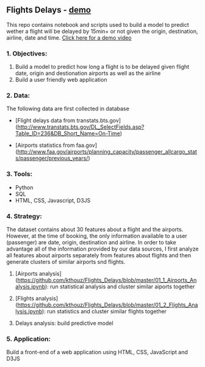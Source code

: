 ## Flights Delays - [demo](https://www.youtube.com/watch?v=qPweMCNV_oA)
This repo contains notebook and scripts used to build a model to predict wether a flight will be delayed by 15min+ or not given the origin, destination, airline, date and time.
[Click here for a demo video](https://www.youtube.com/watch?v=qPweMCNV_oA)
### 1. Objectives: 
1. Build a model to predict how long a flight is to be delayed given flight date, origin and destionation airports as well as the airline
2. Build a user friendly web application

### 2. Data: 
The following data are first collected in database

- [Flight delays data from transtats.bts.gov] (http://www.transtats.bts.gov/DL_SelectFields.asp?Table_ID=236&DB_Short_Name=On-Time) 

- [Airports statistics from faa.gov] (http://www.faa.gov/airports/planning_capacity/passenger_allcargo_stats/passenger/previous_years/)

### 3. Tools:
- Python
- SQL
- HTML, CSS, Javascript, D3JS

### 4. Strategy:
The dataset contains about 30 features about a flight and the airports. However, at the time of booking, the only information available to a user (passenger) are date, origin, destination and airline. In order to take advantage all of the information provided by our data sources, I first analyze all features about airports separately from features about  flights and then generate clusters of similar airports snd flights.

1. [Airports analysis] (https://github.com/kthouz/Flights_Delays/blob/master/01_1_Airports_Analysis.ipynb): run statistical analysis and cluster similar aiports together

2. [Flights analysis] (https://github.com/kthouz/Flights_Delays/blob/master/01_2_Flights_Analysis.ipynb): run statistics and cluster similar flights together

3. Delays analysis: build predictive model

### 5. Application:
Build a front-end of a web application using HTML, CSS, JavaScript and D3JS
